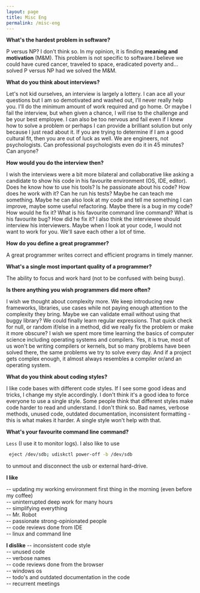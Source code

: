 ```yaml
---
layout: page
title: Misc Eng
permalink: /misc-eng
---
```


**What's the hardest problem in software?**

P versus NP? I don't think so. In my opinion, it is finding **meaning and motivation** (M&M). This problem is not specific to 
software.I believe we could have cured cancer, traveled to space, eradicated poverty and... solved P versus NP had we solved 
the M&M.

**What do you think about interviews?**

Let's not kid ourselves, an interview is largely a lottery. I can ace all your questions but I am so demotivated and washed out, 
I'll never really help you. I'll do the minimum amount of work required and go home. Or maybe I fail the interview, but 
when given a chance, I will rise to the challenge and be your best employee. I can also be too nervous and fail even if I knew how 
to solve a problem or perhaps I can provide a brilliant solution but only because I just read about it. If you are trying to determine
if I am a good cultural fit, then you are out of luck as well. We are engineers, not psychologists. Can professional psychologists 
even do it in 45 minutes? Can anyone?

**How would you do the interview then?**

I wish the interviews were a bit more bilateral and collaborative like asking a candidate to show his code in his favourite environment 
(OS, IDE, editor). Does he know how to use his tools? Is he passionate about his code? How does he work with it? Can he run his tests? 
Maybe he can teach me something. Maybe he can also look at my code and tell me something I can improve, maybe some useful refactoring. 
Maybe there is a bug in my code? How would he fix it? What is his favourite command line command? What is his favourite bug? How did he 
fix it? I also think the interviewee should interview his interviewers. Maybe when I look at your code, I would not want to work for you.
We'll save each other a lot of time.

**How do you define a great programmer?**

A great programmer writes correct and efficient programs in timely manner.

**What's a single most important quality of a programmer?**

The ability to focus and work hard (not to be confused with being busy). 

**Is there anything you wish programmers did more often?**

I wish we thought about complexity more. We keep introducing new frameworks, libraries, use cases while not paying enough attention to the 
complexity they bring. Maybe we can validate email without using that buggy library? We could finally learn regular expressions. That quick
check for null, or random if/else in a method, did we really fix the problem or make it more obscure? I wish we spent more time learning the 
basics of computer science including operating systems and compilers. Yes, it is true, most of us won't be writing compilers or kernels, but
so many problems have been solved there, the same problems we try to solve every day. And if a project gets complex enough, it almost always 
resembles a compiler or/and an operating system.

**What do you think about coding styles?**

I like code bases with different code styles. If I see some good ideas and tricks, I change my style accordingly. I don't think it's a good 
idea to force everyone to use a single style. Some people think that different styles make code harder to read and understand. I don't think 
so. Bad names, verbose methods, unused code, outdated documentation, inconsistent formatting - this is what makes it harder. A single style 
won't help with that.

**What's your favourite command line command?**

`Less` (I use it to monitor logs). I also like to use 

```bash
 eject /dev/sdb; udiskctl power-off -b /dev/sdb
``` 
to unmout and disconnect the usb or external hard-drive.

**I like**

-- updating my working environment first thing in the morning (even before my coffee)<br/>
-- uninterrupted deep work for many hours<br/>
-- simplifying everything<br/>
-- Mr. Robot<br/>
-- passionate strong-opinionated people<br/>
-- code reviews done from IDE<br/>
-- linux and command line

**I dislike**
-- inconsistent code style<br/>
-- unused code<br/>
-- verbose names<br/>
-- code reviews done from the browser<br/>
-- windows os<br/>
-- todo's and outdated documentation in the code<br/>
-- recurrent meetings